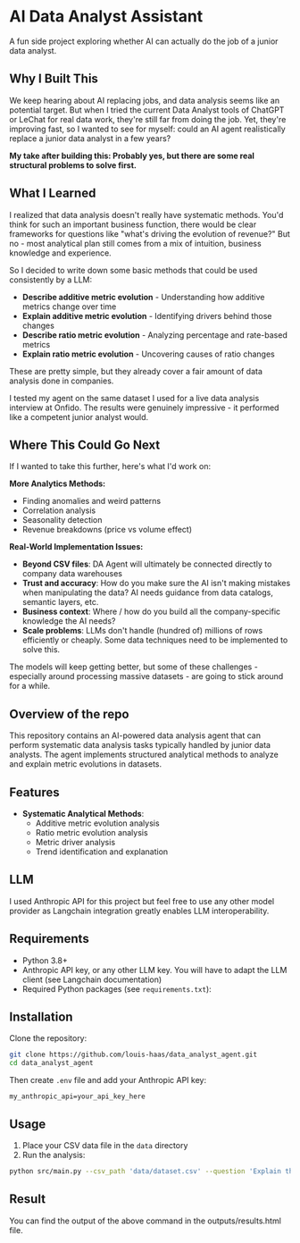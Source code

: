 # AI Data Analyst Assistant

A fun side project exploring whether AI can actually do the job of a junior data analyst.

## Why I Built This

We keep hearing about AI replacing jobs, and data analysis seems like an potential target. But when I tried the current Data Analyst tools of ChatGPT or LeChat for real data work, they're still far from doing the job. Yet, they're improving fast, so I wanted to see for myself: could an AI agent realistically replace a junior data analyst in a few years?

**My take after building this: Probably yes, but there are some real structural problems to solve first.**

## What I Learned

I realized that data analysis doesn't really have systematic methods. You'd think for such an important business function, there would be clear frameworks for questions like "what's driving the evolution of revenue?" But no - most analytical plan still comes from a mix of intuition, business knowledge and experience.

So I decided to write down some basic methods that could be used consistently by a LLM:
- **Describe additive metric evolution** - Understanding how additive metrics change over time
- **Explain additive metric evolution** - Identifying drivers behind those changes  
- **Describe ratio metric evolution** - Analyzing percentage and rate-based metrics
- **Explain ratio metric evolution** - Uncovering causes of ratio changes

These are pretty simple, but they already cover a fair amount of data analysis done in companies.

I tested my agent on the same dataset I used for a live data analysis interview at Onfido. The results were genuinely impressive - it performed like a competent junior analyst would.

## Where This Could Go Next

If I wanted to take this further, here's what I'd work on:

**More Analytics Methods:**
- Finding anomalies and weird patterns
- Correlation analysis
- Seasonality detection  
- Revenue breakdowns (price vs volume effect)

**Real-World Implementation Issues:**
- **Beyond CSV files**: DA Agent will ultimately be connected directly to company data warehouses
- **Trust and accuracy**: How do you make sure the AI isn't making mistakes when manipulating the data? AI needs guidance from data catalogs, semantic layers, etc.
- **Business context**: Where / how do you build all the company-specific knowledge the AI needs?
- **Scale problems**: LLMs don't handle (hundred of) millions of rows efficiently or cheaply. Some data techniques need to be implemented to solve this.

The models will keep getting better, but some of these challenges - especially around processing massive datasets - are going to stick around for a while.


## Overview of the repo

This repository contains an AI-powered data analysis agent that can perform systematic data analysis tasks typically handled by junior data analysts. The agent implements structured analytical methods to analyze and explain metric evolutions in datasets.

## Features

- **Systematic Analytical Methods**:
  - Additive metric evolution analysis
  - Ratio metric evolution analysis
  - Metric driver analysis
  - Trend identification and explanation

## LLM

I used Anthropic API for this project but feel free to use any other model provider as Langchain integration greatly enables LLM interoperability.

## Requirements

- Python 3.8+
- Anthropic API key, or any other LLM key. You will have to adapt the LLM client (see Langchain documentation)
- Required Python packages (see `requirements.txt`):

## Installation

Clone the repository:
```bash
git clone https://github.com/louis-haas/data_analyst_agent.git
cd data_analyst_agent
```

Then create `.env` file and add your Anthropic API key:
```
my_anthropic_api=your_api_key_here
```

## Usage

1. Place your CSV data file in the `data` directory
2. Run the analysis:
```bash
python src/main.py --csv_path 'data/dataset.csv' --question 'Explain the main driver of the evolution of the tat_2_minutes (nb_reports_2_minutes / nb_reports)'
```

## Result

You can find the output of the above command in the outputs/results.html file.







